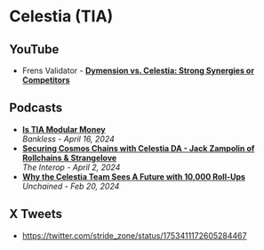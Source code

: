 # Celestia (TIA)

## YouTube
- Frens Validator - [**Dymension vs. Celestia: Strong Synergies or Competitors**](https://www.youtube.com/watch?v=kHirt1MgoS4)

## Podcasts
- [**Is TIA Modular Money**](https://www.youtube.com/watch?v=Qcewvb36kRk)
  <br/>_Bankless - April 16, 2024_
- [**Securing Cosmos Chains with Celestia DA - Jack Zampolin of Rollchains & Strangelove**](https://www.youtube.com/watch?v=-50ZVioYjtU)
  <br/>_The Interop - April 2, 2024_
- [**Why the Celestia Team Sees A Future with 10,000 Roll-Ups**](https://www.youtube.com/watch?v=kjSGqVbX4t8)
  <br/>_Unchained - Feb 20, 2024_

## X Tweets
- https://twitter.com/stride_zone/status/1753411172605284467
